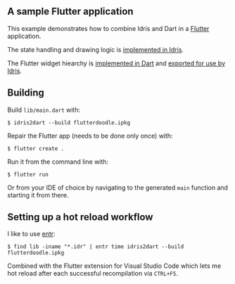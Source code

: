 ## A sample Flutter application

This example demonstrates how to combine Idris and Dart in a [Flutter](https://flutter.dev/) application.

The state handling and drawing logic is [implemented in Idris](./lib/Main.idr).

The Flutter widget hiearchy is [implemented in Dart](./lib/DoodleApp.dart) and [exported for use by Idris](./lib/DoodleApp.idr).

## Building

Build `lib/main.dart` with:

    $ idris2dart --build flutterdoodle.ipkg

Repair the Flutter app (needs to be done only once) with:

    $ flutter create .

Run it from the command line with:

    $ flutter run

Or from your IDE of choice by navigating to the generated `main` function and starting it from there.

## Setting up a hot reload workflow

I like to use [entr](http://eradman.com/entrproject/):

    $ find lib -iname "*.idr" | entr time idris2dart --build flutterdoodle.ipkg

Combined with the Flutter extension for Visual Studio Code which lets me hot reload after each successful recompilation via `CTRL+F5`.
